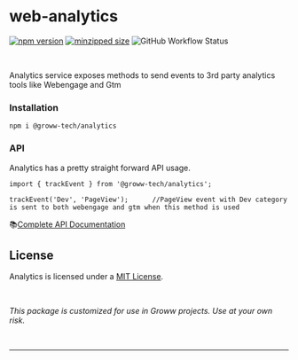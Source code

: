 # web-analytics 
 [![npm version](https://img.shields.io/npm/v/@groww-tech/web-analytics?color=51C838)](https://www.npmjs.com/package/@groww-tech/web-analytics) 
 [![minzipped size](https://img.shields.io/bundlephobia/minzip/@groww-tech/web-analytics)](https://bundlephobia.com/package/@groww-tech/web-analytics)
 ![GitHub Workflow Status](https://img.shields.io/github/actions/workflow/status/Groww/webster/analytics.yml?color=51C838)

<br/>

Analytics service exposes methods to send events to 3rd party analytics tools like Webengage and Gtm


### Installation

```
npm i @groww-tech/analytics
```

### API

Analytics has a pretty straight forward API usage.

```
import { trackEvent } from '@groww-tech/analytics';

trackEvent('Dev', 'PageView');      //PageView event with Dev category is sent to both webengage and gtm when this method is used
```

📚[Complete API Documentation](https://groww.github.io/webster/)

## License

Analytics is licensed under a [MIT License](./LICENSE).

<br/>

*This package is customized for use in Groww projects. Use at your own risk.*

<br/>

---